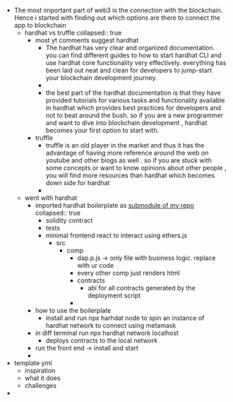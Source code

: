 - The most important part of web3 is the connection with the blockchain. Hence  i started with finding out which options are there to connect the app to blockchain
	- hardhat vs truffle
	  collapsed:: true
		- most yt comments suggest hardhat
			- The hardhat has very clear and organized documentation. you can find different guides to how to start hardhat CLI and use hardhat core functionality very effectively. everything has been laid out neat and clean for developers to jump-start your blockchain development journey.
			-
			- the best part of the hardhat documentation is that they have provided tutorials for various tasks and functionality available in hardhat which provides best practices for developers and not to beat around the bush. so if you are a new programmer and want to dive into blockchain development , hardhat becomes your first option to start with.
		- truffle
			- truffle is an old player in the market and thus it has the advantage of having more reference around the web on youtube and other blogs as well . so if you are stuck with some concepts or want to know opinions about other people , you will find more resources than hardhat which becomes down side for hardhat
			-
	- went with hardhat
		- imported hardhat boilerplate as [submodule of my repo](https://git-scm.com/book/en/v2/Git-Tools-Submodules)
		  collapsed:: true
			- solidity contract
			- tests
			- minimal frontend react to interact using ethers.js
				- src
					- comp
						- dap.p.js -> only file with business logic. replace with ur code
						- every other comp just renders html
						- contracts
							- abi for all contracts generated by the deployment script
						-
		- how to use the boilerplate
			- install and run npx harhdat node to spin an instance of hardhat network to connect using metamask
		- in diff terminal run npx hardhat network localhost
			- deploys contracts to the local network
		- run the front end -> install and start
		-
- template yml
	- inspiration
	- what it does
	- challenges
-